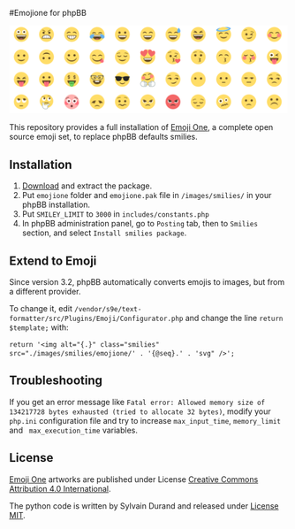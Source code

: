 #Emojione for phpBB

![Preview](preview.png)

This repository provides a full installation of [Emoji One](http://emojione.com/), a complete open source emoji set, to replace phpBB defaults smilies.


## Installation

1. [Download](https://github.com/sylvaindurand/emojione-phpbb/archive/master.zip) and extract the package.
2. Put `emojione` folder and `emojione.pak` file in `/images/smilies/` in your phpBB installation.
3. Put `SMILEY_LIMIT` to `3000` in `includes/constants.php`
4. In phpBB administration panel, go to `Posting` tab, then to `Smilies` section, and select `Install smilies package`.

## Extend to Emoji
Since version 3.2, phpBB automatically converts emojis to images, but from a different provider.

To change it, edit `/vendor/s9e/text-formatter/src/Plugins/Emoji/Configurator.php` and change the line `return $template;` with:

```
return '<img alt="{.}" class="smilies" src="./images/smilies/emojione/' . '{@seq}.' . 'svg" />';
```


## Troubleshooting

If you get an error message like `Fatal error: Allowed memory size of 134217728 bytes exhausted (tried to allocate 32 bytes)`, modify your `php.ini` configuration file and try to increase `max_input_time`, `memory_limit` and ` max_execution_time` variables.


## License

[Emoji One](http://emojione.com/) artworks are published under License [Creative Commons Attribution 4.0 International](http://creativecommons.org/licenses/by/4.0/).

The python code is written by Sylvain Durand and released under [License MIT](http://opensource.org/licenses/MIT).
